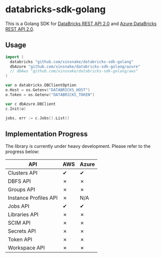 # databricks-sdk-golang

This is a Golang SDK for [DataBricks REST API 2.0](https://docs.databricks.com/api/latest/index.html#) and [Azure DataBricks REST API 2.0](https://docs.azuredatabricks.net/api/latest/index.html).

## Usage

```go
import (
  databricks "github.com/xinsnake/databricks-sdk-golang"
  dbAzure "github.com/xinsnake/databricks-sdk-golang/azure"
  // dbAws "github.com/xinsnake/databricks-sdk-golang/aws"
)

var o databricks.DBClientOption
o.Host = os.Getenv("DATABRICKS_HOST")
o.Token = os.Getenv("DATABRICKS_TOKEN")

var c dbAzure.DBClient
c.Init(o)

jobs, err := c.Jobs().List()
```

## Implementation Progress

The library is currently under heavy development. Please
refer to the progress below:

| API  | AWS | Azure |
| ---- | --- | ----- |
| Clusters API | ✔ | ✔ |
| DBFS API | ✗ | ✗ |
| Groups API | ✗ | ✗ |
| Instance Profiles API | ✗ | N/A |
| Jobs API | ✔ | ✔ |
| Libraries API | ✗ | ✗ |
| SCIM API | ✗ | ✗ |
| Secrets API | ✗ | ✗ |
| Token API | ✗ | ✗ |
| Workspace API | ✗ | ✗ |